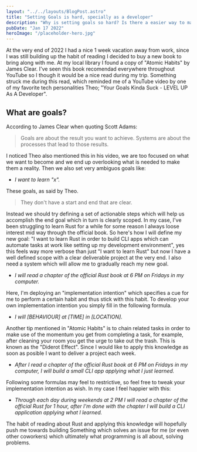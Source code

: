 ```yaml
---
layout: "../../layouts/BlogPost.astro"
title: "Setting Goals is hard, specially as a developer"
description: "Why is setting goals so hard? Is there a easier way to make sure I accomplish my gaols?"
pubDate: "Jan 17 2022"
heroImage: "/placeholder-hero.jpg"
---
```


At the very end of 2022 I had a nice 1 week vacation away from work, since I was still building up the habit of reading I decided to buy a new book to bring along with me. At my local library I found a copy of "Atomic Habits" by James Clear. I've seen this book recomendad everywhere throughout YouTube so I though it would be a nice read during my trip. Something struck me during this read, which reminded me of a YouTube video by one of my favorite tech personalities Theo; "Your Goals Kinda Suck - LEVEL UP As A Developer".

## What are goals?

According to James Clear when quoting Scott Adams:

> Goals are about the result you want to achieve. Systems are about the processes that lead to those results.

I noticed Theo also mentioned this in his video, we are too focused on what we want to become and we end up overlooking what is needed to make them a reality. Then we also set very ambiguos goals like:

- *I want to learn "x".*

These goals, as said by Theo.

> They don't have a start and end that are clear.

Instead we should try defining a set of actionable steps which will help us accomplish the end goal which in turn is clearly scoped. In my case, I've been struggling to learn Rust for a while for some reason I always loose interest mid way through the official book. So here's how I will define my new goal: "I want to learn Rust in order to build CLI apps which can automate tasks at work like setting up my development environment", yes this feels way more verbose than just "I want to learn Rust" but now I have a well defined scope with a clear deliverable project at the very end. I also need a system which will allow me to gradually reach my new goal.

- *I will read a chapter of the official Rust book at 6 PM on Fridays in my computer.*

Here, I'm deploying an "implementation intention" which specifies a cue for me to perform a certain habit and thus stick with this habit. To develop your own implementation intention you simply fill in the following formula.

- *I will [BEHAVIOUR] at [TIME] in [LOCATION].*

Another tip mentioned in "Atomic Habits" is to chain related tasks in order to make use of the momentum you get from completing a task, for example, after cleaning your room you get the urge to take out the trash. This is known as the "Diderot Effect". Since I would like to apply this knowledge as soon as posible I want to deliver a project each week.

- *After I read a chapter of the official Rust book at 6 PM on Fridays in my computer, I will build a small CLI app applying what I just learned.*

Following some formulas may feel to restrictive, so feel free to tweak your implementation intention as wish. In my case I feel happier with this:

- *Through each day during weekends at 2 PM I will read a chapter of the official Rust for 1 hour, after I'm done with the chapter I will build a CLI application applying what I learned.*

The habit of reading about Rust and applying this knowledge will hopefully push me towards building Something which solves an issue for me (or even other coworkers) which ultimately what programming is all about, solving problems.

